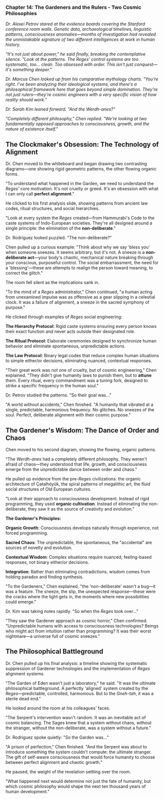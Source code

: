 ### Chapter 14: The Gardeners and the Rulers - Two Cosmic Philosophies

*Dr. Alexei Petrov stared at the evidence boards covering the Stanford conference room walls. Genetic data, archaeological timelines, linguistic patterns, consciousness anomalies—months of investigation had revealed the unmistakable signature of two different intelligences at work in human history.*

*"It's not just about power," he said finally, breaking the contemplative silence. "Look at the patterns. The Reges' control systems are too systematic, too... clean. Too obsessed with order. This isn't just conquest—it's something deeper."*

*Dr. Marcus Chen looked up from his comparative mythology charts. "You're right. I've been analyzing their ideological systems, and there's a philosophical framework here that goes beyond simple domination. They're not just rulers—they're cosmic engineers with a very specific vision of how reality should work."*

*Dr. Sarah Kim leaned forward. "And the Werdh-anes?"*

*"Completely different philosophy," Chen replied. "We're looking at two fundamentally opposed approaches to consciousness, growth, and the nature of existence itself."*

## The Clockmaker's Obsession: The Technology of Alignment

Dr. Chen moved to the whiteboard and began drawing two contrasting diagrams—one showing rigid geometric patterns, the other flowing organic forms.

"To understand what happened in the Garden, we need to understand the *Reges'* core motivation. It's not cruelty or greed. It's an obsession with what I can only call **perfect alignment**."

He clicked to his first analysis slide, showing patterns from ancient law codes, ritual structures, and social hierarchies.

"Look at every system the *Reges* created—from Hammurabi's Code to the caste systems of Indo-European societies. They're all designed around a single principle: the elimination of the **non-deliberate**."

Dr. Rodriguez looked puzzled. "The non-deliberate?"

Chen pulled up a curious example: "Think about why we say 'bless you' when someone sneezes. It seems arbitrary, but it's not. A sneeze is a **non-deliberate act**—your body's chaotic, mechanical nature breaking through your conscious, purposeful control. The social embarrassment, the need for a 'blessing'—these are attempts to realign the person toward meaning, to correct the glitch."

The room fell silent as the implications sank in.

"To the mind of a *Reges* administrator," Chen continued, "a human acting from unexamined impulse was as offensive as a gear slipping in a celestial clock. It was a failure of alignment, a sneeze in the sacred symphony of purpose."

He clicked through examples of *Reges* social engineering:

**The Hierarchy Protocol**: Rigid caste systems ensuring every person knows their exact function and never acts outside their designated role.

**The Ritual Protocol**: Elaborate ceremonies designed to synchronize human behavior and eliminate spontaneous, unpredictable actions.

**The Law Protocol**: Binary legal codes that reduce complex human situations to simple either/or decisions, eliminating nuanced, contextual responses.

"Their great work was not one of cruelty, but of cosmic engineering," Chen explained. "They didn't give humanity laws to punish them, but to **attune** them. Every ritual, every commandment was a tuning fork, designed to strike a specific frequency in the human soul."

Dr. Petrov studied the patterns. "So their goal was..."

"A world without accidents," Chen finished. "A humanity that vibrated at a single, predictable, harmonious frequency. No glitches. No sneezes of the soul. Perfect, deliberate alignment with their cosmic purpose."

## The Gardener's Wisdom: The Dance of Order and Chaos

Chen moved to his second diagram, showing the flowing, organic patterns.

"The *Werdh-anes* had a completely different philosophy. They weren't afraid of chaos—they understood that life, growth, and consciousness emerge from the unpredictable dance between order and chaos."

He pulled up evidence from the pre-*Reges* civilizations: the organic architecture of Çatalhöyük, the spiral patterns of megalithic art, the fluid social structures of Old European cultures.

"Look at their approach to consciousness development. Instead of rigid programming, they used **organic cultivation**. Instead of eliminating the non-deliberate, they saw it as the source of creativity and evolution."

**The Gardener's Principles:**

**Organic Growth**: Consciousness develops naturally through experience, not forced programming.

**Sacred Chaos**: The unpredictable, the spontaneous, the "accidental" are sources of novelty and evolution.

**Contextual Wisdom**: Complex situations require nuanced, feeling-based responses, not binary either/or decisions.

**Integration**: Rather than eliminating contradictions, wisdom comes from holding paradox and finding synthesis.

"To the Gardeners," Chen explained, "the 'non-deliberate' wasn't a bug—it was a feature. The sneeze, the slip, the unexpected response—these were the cracks where the light gets in, the moments where new possibilities could emerge."

Dr. Kim was taking notes rapidly. "So when the *Reges* took over..."

"They saw the Gardener approach as cosmic horror," Chen confirmed. "Unpredictable humans with access to consciousness technologies? Beings who might act from intuition rather than programming? It was their worst nightmare—a universe full of cosmic sneezes."

## The Philosophical Battleground

Dr. Chen pulled up his final analysis: a timeline showing the systematic suppression of Gardener technologies and the implementation of *Reges* alignment systems.

"The Garden of Eden wasn't just a laboratory," he said. "It was the ultimate philosophical battleground. A perfectly 'aligned' system created by the *Reges*—predictable, controlled, harmonious. But to the *Gneh-tah*, it was a sterile dead end."

He looked around the room at his colleagues' faces.

"The Serpent's intervention wasn't random. It was an inevitable act of cosmic balancing. The Sages knew that a system without chaos, without the stranger, without the non-deliberate, was a system without a future."

Dr. Rodriguez spoke quietly: "So the Garden was..."

"A prison of perfection," Chen finished. "And the Serpent was about to introduce something the system couldn't compute: the ultimate stranger. The gift of self-aware consciousness that would force humanity to choose between perfect alignment and chaotic growth."

He paused, the weight of the revelation settling over the room.

"What happened next would determine not just the fate of humanity, but which cosmic philosophy would shape the next ten thousand years of human development."
